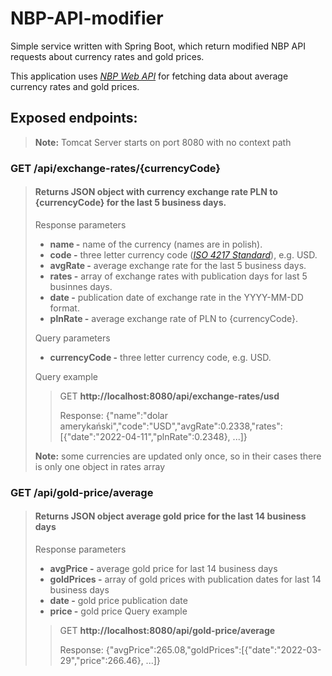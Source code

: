 # NBP-API-modifier
Simple service written with Spring Boot, which return modified NBP API requests about currency rates and gold prices.

This application uses *[NBP Web API](https://api.nbp.pl/)* for fetching data about average currency rates and gold prices.

## Exposed endpoints:

> **Note:** Tomcat Server starts on port 8080 with no context path

### GET /api/exchange-rates/{currencyCode} 

> #### Returns JSON object with currency exchange rate PLN to {currencyCode} for the last 5 business days.
> Response parameters
> - **name -** name of the currency (names are in polish).
> - **code -** three letter currency code (*[ISO 4217 Standard](https://en.wikipedia.org/wiki/ISO_4217)*), e.g. USD.
> - **avgRate -** average exchange rate for the last 5 business days.
> - **rates -** array of exchange rates with publication days for last 5 businnes days.
> - **date -** publication date of exchange rate in the YYYY-MM-DD format.
> - **plnRate -** average exchange rate of PLN to {currencyCode}.
> 
> Query parameters
> - **currencyCode -** three letter currency code, e.g. USD.
> 
> Query example
>> GET **http://localhost:8080/api/exchange-rates/usd**
>> 
>> Response: {"name":"dolar amerykański","code":"USD","avgRate":0.2338,"rates":[{"date":"2022-04-11","plnRate":0.2348}, ...]}
>
> **Note:** some currencies are updated only once, so in their cases there is only one object in rates array

### GET /api/gold-price/average
> #### Returns JSON object average gold price for the last 14 business days
> Response parameters
> - **avgPrice -** average gold price for last 14 business days
> - **goldPrices -** array of gold prices with publication dates for last 14 business days
> - **date -** gold price publication date
> - **price -** gold price 
> Query example
>> GET **http://localhost:8080/api/gold-price/average**
>>
>> Response: {"avgPrice":265.08,"goldPrices":[{"date":"2022-03-29","price":266.46}, ...]}
